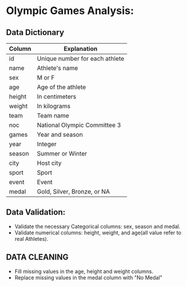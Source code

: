 # Olympic Games Analysis:

## Data Dictionary

|Column   |Explanation                   |
| ------- | ---------------------------- |
|id       |Unique number for each athlete |
|name     |Athlete's name                 |
|sex      |M or F                         |
|age      |Age of the athlete                        |
|height   |In centimeters                 |
|weight   |In kilograms                   |
|team     |Team name                      |
|noc      |National Olympic Committee 3   |
|games    |Year and season                |
|year     |Integer                        |
|season   |Summer or Winter               |
|city     |Host city                      |
|sport    |Sport                          |
|event    |Event                          |
|medal    |Gold, Silver, Bronze, or NA    |


## Data Validation:
- Validate the necessary Categorical columns: sex, season and medal.
- Validate numerical columns: height, weight, and age(all value refer to real Athletes).

## DATA CLEANING
- Fill missing values in the age, height and weight columns.
- Replace missing values in the medal column with "No Medal"
